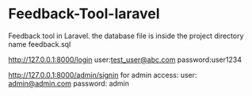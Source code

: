 # Feedback-Tool-laravel
Feedback tool in Laravel.
the database file is inside the project directory name feedback.sql

http://127.0.0.1:8000/login
user:test_user@abc.com
password:user1234


http://127.0.0.1:8000/admin/signin
for admin access:
user: admin@admin.com
password: admin

